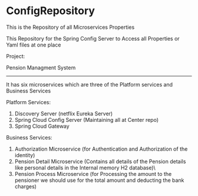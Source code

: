 # ConfigRepository
This is the Repository of all Microservices Properties

This Repository for the Spring Config Server to Access all Properties or Yaml files at one place


Project:

Pension Managment System
________________________________________________________________________________________________________________________________________________________________________

It has six microservices which are three of the Platform services and Business Services

Platform Services:
1. Discovery Server (netflix Eureka Server)
2. Spring Cloud Config Server (Maintaining all at Center repo)
3. Spring Cloud Gateway

Business Services:
1. Authorization Microservice (for Authentication and Authorization of the identity)
2. Pension Detail Microservice (Contains all details of the Pension details like personal details in the Internal memory H2 database)\
3. Pension Process Microservice (for Processing the amount to the pensioner we should use for the total amount and deducting the bank charges)

